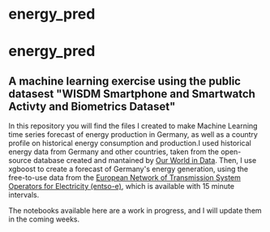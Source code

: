 # energy_pred

# energy_pred

## A machine learning exercise using the public datasest "WISDM Smartphone and Smartwatch Activty and Biometrics Dataset"

In this repository you will find the files I created to make Machine Learning time series forecast of energy production in Germany, as well as a country profile on historical energy consumption and production.I used historical energy data from Germany and other countries, taken from the open-source database created and mantained by [Our World in Data](https://ourworldindata.org/energy). Then, I use xgboost to create a forecast of Germany's energy generation, using the free-to-use data from the [European Network of Transmission System Operators for Electricity (entso-e)](https://transparency.entsoe.eu/dashboard/show), which is available with 15 minute intervals.

The notebooks available here are a work in progress, and I will update them in the coming weeks.
